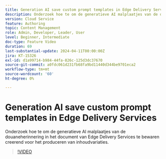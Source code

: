 ```yaml
---
title: Generation AI save custom prompt templates in Edge Delivery Services
description: Onderzoek hoe te om de generatieve AI malplaatjes van de douaneherinnering in het document van Edge Delivery Services te bewaren creerend voor het produceren van inhoudvariaties.
version: Cloud Service
feature: Authoring
topic: Content Management
role: Admin, Developer, Leader, User
level: Beginner, Intermediate
doc-type: Feature Video
duration: 69
last-substantial-update: 2024-04-11T00:00:00Z
jira: KT-15326
exl-id: d1a99714-b984-44fa-826c-125d3dc37670
source-git-commit: a0fdc061d231fb68fa9bd11440d344be9701eca2
workflow-type: tm+mt
source-wordcount: '60'
ht-degree: 0%

---
```


# Generation AI save custom prompt templates in Edge Delivery Services

Onderzoek hoe te om de generatieve AI malplaatjes van de douaneherinnering in het document van Edge Delivery Services te bewaren creerend voor het produceren van inhoudvariaties.

>[!VIDEO](https://video.tv.adobe.com/v/3428317/?learn=on)


